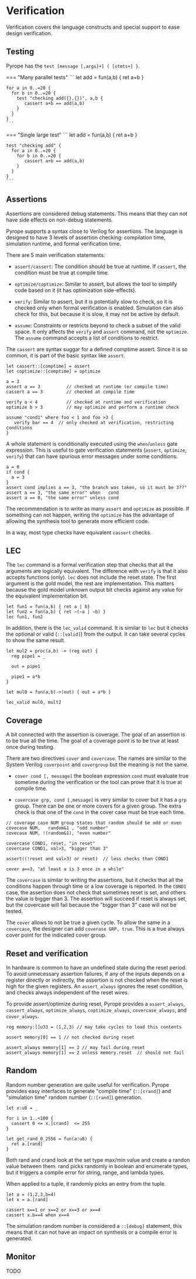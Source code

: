 # Verification

Verification covers the language constructs and special support to ease design verification.


## Testing

Pyrope has the `test [message [,args]+] ( [stmts+] }`. 

=== "Many parallel tests"
    ```
    let add = fun(a,b) { ret a+b }

    for a in 0..=20 {
      for b in 0..=20 {
        test "checking add({},{})", a,b {
           cassert a+b == add(a,b)
        }
      }
    }
    ```

=== "Single large test"
    ```
    let add = fun(a,b) { ret a+b }

    test "checking add" {
      for a in 0..=20 {
        for b in 0..=20 {
           cassert a+b == add(a,b)
        }
      }
    }
    ```

## Assertions

Assertions are considered debug statements. This means that they can not
have side effects on non-debug statements.

Pyrope supports a syntax close to Verilog for assertions. The language is
designed to have 3 levels of assertion checking: compilation time,
simulation runtime, and formal verification time.

There are 5 main verification statements:

* `assert/cassert`: The condition should be true at runtime. If `cassert`, the
  condition must be true at compile time.

* `optimize/coptimize`: Similar to assert, but allows the tool to simplify code
  based on it (it has optimization side-effects).

* `verify`: Similar to assert, but it is potentially slow to check, so it is
  checked only when formal verification is enabled. Simulation can also check
  for this, but because it is slow, it may not be active by default.

* `assume`: Constraints or restricts beyond to check a subset of the valid
  space. It only affects the `verify` and `assert` command, not the `optimize`.
  The `assume` command accepts a list of conditions to restrict.

The `cassert` are syntax suggar for a defined comptime assert. Since it is so
common, it is part of the basic syntax like `assert`.

```pyrope
let cassert::[comptime] = assert
let coptimize::[comptime] = optimize
```

```pyrope
a = 3
assert a == 3          // checked at runtime (or compile time)
cassert a == 3         // checked at compile time

verify a < 4           // checked at runtime and verification
optimize b > 3         // may optimize and perform a runtime check

assume "cond1" where foo < 1 and foo >3 {
   verify bar == 4  // only checked at verification, restricting conditions
}
```

A whole statement is conditionally executed using the `when`/`unless` gate expression.
This is useful to gate verification statements (`assert`, `optimize`, `verify`)
that can have spurious error messages under some conditions.


```pyrope
a = 0
if cond {
  a = 3
}
assert cond implies a == 3, "the branch was taken, so it must be 3??"
assert a == 3, "the same error" when   cond
assert a == 0, "the same error" unless cond
```


The recommendation is to write as many `assert` and `optimize` as possible. If
something can not happen, writing the `optimize` has the advantage of allowing
the synthesis tool to generate more efficient code.

In a way, most type checks have equivalent `cassert` checks.

## LEC

The `lec` command is a formal verification step that checks that all the
arguments are logically equivalent. The difference with `verify` is that it
also accepts functions (only). `lec` does not include the reset state. The
first argument is the gold model, the rest are implementation. This matters
because the gold model unknown output bit checks against any value for the
equivalent implementation bit.

```
let fun1 = fun(a,b) { ret a | b}
let fun2 = fun(a,b) { ret ~(~a | ~b) }
lec fun1, fun2
```

In addition, there is the `lec_valid` command. It is similar to `lec` but it
checks the optional or valid (`::[valid]`) from the output. It can take several
cycles to show the same result.

```
let mul2 = proc(a,b) -> (reg out) {
  reg pipe1 = _

  out = pipe1

  pipe1 = a*b
}

let mul0 = fun(a,b)->(out) { out = a*b }

lec_valid mul0, mult2
```

## Coverage

A bit connected with the assertion is coverage. The goal of an assertion is to be
true all the time. The goal of a coverage point is to be true at least once
during testing.


There are two directives `cover` and `covercase`. The names are similar to the
System Verilog `coverpoint` and `covergroup` but the meaning is not the same.

* `cover cond [, message]` the boolean expression `cond` must evaluate true
  sometime during the verification or the tool can prove that it is true at
  compile time.

* `covercase grp, cond [,message]` is very similar to cover but it has a `grp`
  group. There can be one or more covers for a given group. The extra check is
  that one of the `cond` in the cover case must be true each time.


```pyrope
// coverage case NUM group states that random should be odd or even
covecase NUM,   random&1 , "odd number"
covecase NUM, !(random&1), "even number"

covercase COND1, reset, "in reset"
covercase COND1, val>3, "bigger than 3"

assert((!reset and val>3) or reset)  // less checks than COND1

cover a==3, "at least a is 3 once in a while"
```

The `covercase` is similar to writing the assertions, but it checks that all
the conditions happen through time or a low coverage is reported. In the
`COND1` case, the assertion does not check that sometimes reset is set, and
others the value is bigger than 3.  The assertion will succeed if reset is always
set, but the covercase will fail because the "bigger than 3" case will not be
tested.


The `cover` allows to not be true a given cycle. To allow the same in a
`covercase`, the designer can add `coverase GRP, true`. This is a true always
cover point for the indicated cover group.


## Reset and verification

In hardware is common to have an undefined state during the reset period. To
avoid unnecessary assertion failures, if any of the inputs depends on a
register directly or indirectly, the assertion is not checked when the reset is
high for the given registers. An `assert_always` ignores the reset condition,
and checks always independent of the reset wires.


To provide assert/optimize during reset, Pyrope provides a `assert_always`,
`cassert_always`, `optimize_always`, `coptimize_always`, `covercase_always`, and
`cover_always`.

```
reg memory:[]u33 = (1,2,3) // may take cycles to load this contents

assert memory[0] == 1 // not checked during reset

assert_always memory[1] == 2 // may fail during reset
assert_always memory[1] == 2 unless memory.reset  // should not fail
```

## Random

Random number generation are quite useful for verification. Pyrope provides
easy interfaces to generate "compile time" (`::[crand]`) and "simulation time"
random number (`::[rand]`) generation.


```
let x:u8 = _

for i in 1..<100 {
  cassert 0 <= x.[crand]  <= 255
}

let get_rand_0_2556 = fun(a:u8) {
  ret a.[rand]
}
```

Both rand and crand look at the set type max/min value and create a randon value
between them. rand picks randomly in boolean and enumerate types, but it triggers
a compile error for string, range, and lambda types.

When applied to a tuple, it randomly picks an entry from the tuple.

```
let a = (1,2,3,b=4)
let x = a.[rand]

cassert x==1 or x==2 or x==3 or x==4
cassert x.b==4 when x==4
```

The simulation random number is considered a `::[debug]` statement, this means
that it can not have an impact on synthesis or a compile error is generated.

## Monitor

TODO

